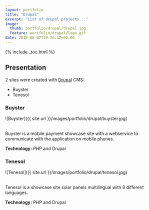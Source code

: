 ```yaml
---
layout: portfolio
title: "Drupal"
excerpt: "List of drupal projects..."
image:
  thumb: portfolio/drupal/drupal.jpg
  feature: portfolio/drupal/logo.gif
date: 2015-06-07T19:26:17+02:00
---
```


{% include _toc.html %}

## Presentation

2 sites were created with [Drupal](https://www.drupal.org/) CMS:

* Buyster
* Tenesol

### Buyster

![Buyster]({{ site.url }}/images/portfolio/drupal/buyster.jpg)

<br/>
Buyster is a mobile payment showcase site with a webservice
to communicate with the application on mobile phones.

<br/>

**Technology:** PHP and Drupal

### Tenesol

![Tenesol]({{ site.url }}/images/portfolio/drupal/tenesol.jpg)

<br/>
Tenesol is a showcase site solar panels multilingual with 8 different languages.

<br/>

**Technology:** PHP and Drupal

